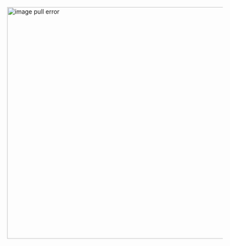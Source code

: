 <img width="541" alt="image pull error" src="https://github.com/NMonKLabs77/Group1_Deployment9/assets/135375665/8e39cbb5-17f0-450f-9c49-4cc3ab86e023">
